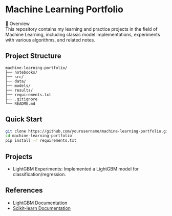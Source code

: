 # Machine Learning Portfolio

📌 Overview  
This repository contains my learning and practice projects in the field of Machine Learning, including classic model implementations, experiments with various algorithms, and related notes.


## Project Structure

```
machine-learning-portfolio/
├── notebooks/
├── src/
├── data/
├── models/
├── results/
├── requirements.txt
├── .gitignore
└── README.md
```

## Quick Start

```bash
git clone https://github.com/yourusername/machine-learning-portfolio.git
cd machine-learning-portfolio
pip install -r requirements.txt
```

## Projects
- LightGBM Experiments: Implemented a LightGBM model for classification/regression.


## References

- [LightGBM Documentation](https://lightgbm.readthedocs.io/en/latest/)
- [Scikit-learn Documentation](https://scikit-learn.org/stable/documentation.html)
